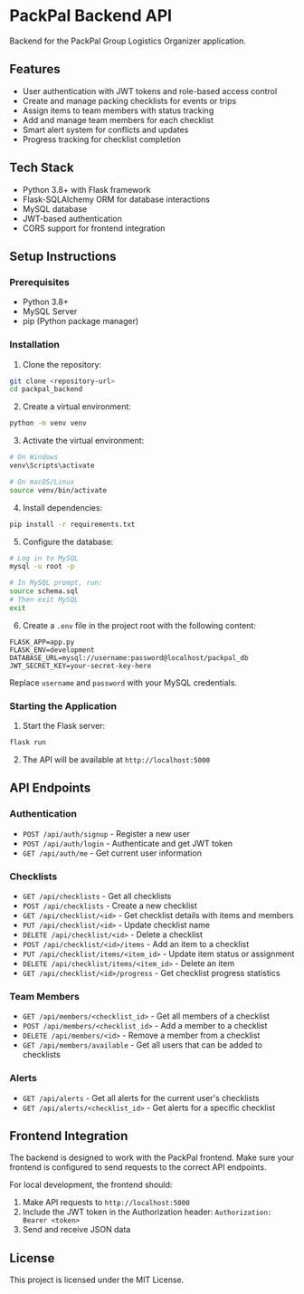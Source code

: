 # PackPal Backend API

Backend for the PackPal Group Logistics Organizer application.

## Features

- User authentication with JWT tokens and role-based access control
- Create and manage packing checklists for events or trips
- Assign items to team members with status tracking
- Add and manage team members for each checklist
- Smart alert system for conflicts and updates
- Progress tracking for checklist completion

## Tech Stack

- Python 3.8+ with Flask framework
- Flask-SQLAlchemy ORM for database interactions
- MySQL database
- JWT-based authentication
- CORS support for frontend integration

## Setup Instructions

### Prerequisites

- Python 3.8+
- MySQL Server
- pip (Python package manager)

### Installation

1. Clone the repository:
```bash
git clone <repository-url>
cd packpal_backend
```

2. Create a virtual environment:
```bash
python -m venv venv
```

3. Activate the virtual environment:
```bash
# On Windows
venv\Scripts\activate

# On macOS/Linux
source venv/bin/activate
```

4. Install dependencies:
```bash
pip install -r requirements.txt
```

5. Configure the database:
```bash
# Log in to MySQL
mysql -u root -p

# In MySQL prompt, run:
source schema.sql
# Then exit MySQL
exit
```

6. Create a `.env` file in the project root with the following content:
```
FLASK_APP=app.py
FLASK_ENV=development
DATABASE_URL=mysql://username:password@localhost/packpal_db
JWT_SECRET_KEY=your-secret-key-here
```
Replace `username` and `password` with your MySQL credentials.

### Starting the Application

1. Start the Flask server:
```bash
flask run
```

2. The API will be available at `http://localhost:5000`

## API Endpoints

### Authentication
- `POST /api/auth/signup` - Register a new user
- `POST /api/auth/login` - Authenticate and get JWT token
- `GET /api/auth/me` - Get current user information

### Checklists
- `GET /api/checklists` - Get all checklists
- `POST /api/checklists` - Create a new checklist
- `GET /api/checklist/<id>` - Get checklist details with items and members
- `PUT /api/checklist/<id>` - Update checklist name
- `DELETE /api/checklist/<id>` - Delete a checklist
- `POST /api/checklist/<id>/items` - Add an item to a checklist
- `PUT /api/checklist/items/<item_id>` - Update item status or assignment
- `DELETE /api/checklist/items/<item_id>` - Delete an item
- `GET /api/checklist/<id>/progress` - Get checklist progress statistics

### Team Members
- `GET /api/members/<checklist_id>` - Get all members of a checklist
- `POST /api/members/<checklist_id>` - Add a member to a checklist
- `DELETE /api/members/<id>` - Remove a member from a checklist
- `GET /api/members/available` - Get all users that can be added to checklists

### Alerts
- `GET /api/alerts` - Get all alerts for the current user's checklists
- `GET /api/alerts/<checklist_id>` - Get alerts for a specific checklist

## Frontend Integration

The backend is designed to work with the PackPal frontend. Make sure your frontend is configured to send requests to the correct API endpoints.

For local development, the frontend should:
1. Make API requests to `http://localhost:5000`
2. Include the JWT token in the Authorization header: `Authorization: Bearer <token>`
3. Send and receive JSON data

## License

This project is licensed under the MIT License. 